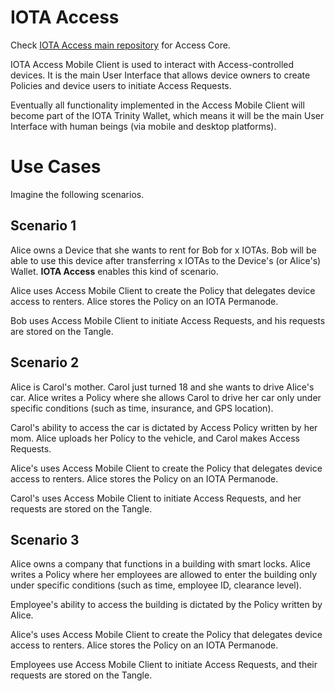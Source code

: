 # IOTA Access

Check [IOTA Access main repository](https://github.com/iotaledger/access) for Access Core.

IOTA Access Mobile Client is used to interact with Access-controlled devices. It is the main User Interface that allows device owners to create Policies and device users to initiate Access Requests.

Eventually all functionality implemented in the Access Mobile Client will become part of the IOTA Trinity Wallet, which means it will be the main User Interface with human beings (via mobile and desktop platforms).

# Use Cases

Imagine the following scenarios.

## Scenario 1

Alice owns a Device that she wants to rent for Bob for x IOTAs. Bob will be able to use this device after transferring x IOTAs to the Device's (or Alice's) Wallet. **IOTA Access** enables this kind of scenario.

Alice uses Access Mobile Client to create the Policy that delegates device access to renters. Alice stores the Policy on an IOTA Permanode.

Bob uses Access Mobile Client to initiate Access Requests, and his requests are stored on the Tangle.

## Scenario 2
Alice is Carol's mother. Carol just turned 18 and she wants to drive Alice's car. Alice writes a Policy where she allows Carol to drive her car only under specific conditions (such as time, insurance, and GPS location).

Carol's ability to access the car is dictated by Access Policy written by her mom. Alice uploads her Policy to the vehicle, and Carol makes Access Requests.

Alice's uses Access Mobile Client to create the Policy that delegates device access to renters. Alice stores the Policy on an IOTA Permanode.

Carol's uses Access Mobile Client to initiate Access Requests, and her requests are stored on the Tangle.

## Scenario 3
Alice owns a company that functions in a building with smart locks. Alice writes a Policy where her employees are allowed to enter the building only under specific conditions (such as time, employee ID, clearance level).

Employee's ability to access the building is dictated by the Policy written by Alice.

Alice's uses Access Mobile Client to create the Policy that delegates device access to renters. Alice stores the Policy on an IOTA Permanode.

Employees use Access Mobile Client to initiate Access Requests, and their requests are stored on the Tangle.
